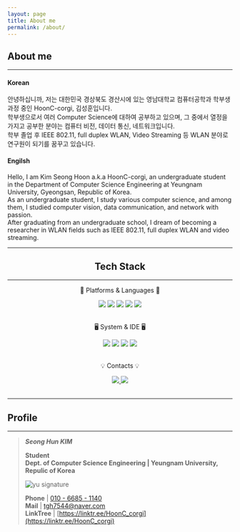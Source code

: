 ```yaml
---
layout: page
title: About me
permalink: /about/
---
```

## About me

---
#### Korean
안녕하십니까, 저는 대한민국 경상북도 경산시에 있는 영남대학교 컴퓨터공학과 학부생 과정 중인 HoonC-corgi, 김성훈입니다.  
학부생으로서 여러 Computer Science에 대하여 공부하고 있으며, 그 중에서 열정을 가지고 공부한 분야는 컴퓨터 비전, 데이터 통신, 네트워크입니다.  
학부 졸업 후 IEEE 802.11, full duplex WLAN, Video Streaming 등 WLAN 분야로 연구원이 되기를 꿈꾸고 있습니다.

#### Engilsh

Hello, I am Kim Seong Hoon a.k.a HoonC-corgi, an undergraduate student in the Department of Computer Science Engineering at Yeungnam University, Gyeongsan, Republic of Korea.  
As an undergraduate student, I study various computer science, and among them, I studied computer vision, data communication, and network with passion.  
After graduating from an undergraduate school, I dream of becoming a researcher in WLAN fields such as IEEE 802.11, full duplex WLAN and video streaming.

---

<div align=center>
    <h2> Tech Stack </h2>
</div>

---

<div align=center>
        <p>📖 Platforms & Languages 📖</p>
</div>

<div align="center">
        <img src="https://img.shields.io/badge/JAVA-FF7800?style=flat&logo=java&logoColor=white" />
        <img src="https://img.shields.io/badge/Python-3776AB?style=flat&logo=python&logoColor=white" />
        <img src="https://img.shields.io/badge/YOLO-00FFFF?style=flat&logo=YOLO&logoColor=black" />
        <img src="https://img.shields.io/badge/Anaconda-44A833?style=flat&logo=anaconda&logoColor=white" />
        <img src="https://img.shields.io/badge/Android-3DDC84?style=flat&logo=android&logoColor=white" />
</div>

<br>

<div align=center>
        <p>🖥️ System & IDE 🖥️</p>
</div>
<div align="center">
        <img src="https://img.shields.io/badge/macOS-000000?style=flat&logo=macos&logoColor=white" />
        <img src="https://img.shields.io/badge/PyCharm-000000?style=flat&logo=pycharm&logoColor=white" />
        <img src="https://img.shields.io/badge/JetBrains-000000?style=flat&logo=jetbrains&logoColor=white" />
        <img src="https://img.shields.io/badge/Android%20Studio-3DDC84?style=flat&logo=androidstudio&logoColor=white" />
</div>

<br>

<div align=center>
        <p>💡 Contacts 💡</p>
</div>

<div align=center>
        <a href="mailto:tgh7544@naver.com">
                <img src="https://img.shields.io/badge/Naver%20mail-30B980?style=flat&logo=naver&logoColor=white" />
        </a>
        <a href="https://www.instagram.com/_ftxm_sx.02/">
                <img src="https://img.shields.io/badge/Instagram-E4405F?style=flat&logo=instagram&logoColor=white" />
        </a>
</div>

<br>

---

## Profile

---
>  
>  
> ***Seong Hun KIM***  
>  
>  
> **Student**    
> **Dept. of Computer Science Engineering | Yeungnam University, Repulic of Korea**  
>  
> ![yu signature](https://github.com/HoonC-corgi/Convolution_Filter_Application/assets/118245330/37c81d9e-cfb8-4aee-8497-ff1071b2458b)  
>  
> **Phone** | [010 - 6685 - 1140](tel:010-6685-1140)    
> **Mail** | [tgh7544@naver.com](mailto:tgh7544@naver.com)    
> **LinkTree** | [https://linktr.ee/HoonC_corgi](https://linktr.ee/HoonC_corgi)  